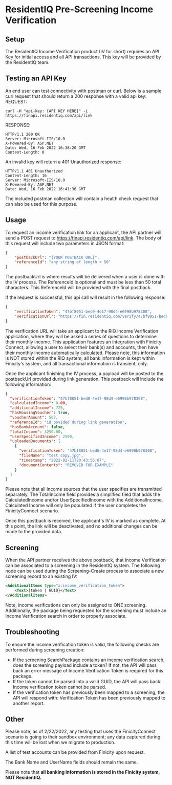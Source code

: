 # ResidentIQ Pre-Screening Income Verification

## Setup

The ResidentIQ Income Verification product (IV for short) requires an API Key for initial access and all API transactions. This key will be provided by the ResidentIQ team.

## Testing an API Key

An end user can test connectivity with postman or curl. Below is a sample curl request that should return a 200 response with a valid api key:
REQUEST:
```
curl -H "api-key: {API KEY HERE}" -i https://finapi.residentiq.com/api/link
```
RESPONSE:
```
HTTP/1.1 200 OK
Server: Microsoft-IIS/10.0
X-Powered-By: ASP.NET
Date: Wed, 16 Feb 2022 16:38:20 GMT
Content-Length: 0
```

An invalid key will return a 401 Unauthorized response:
```
HTTP/1.1 401 Unauthorized
Content-Length: 16
Server: Microsoft-IIS/10.0
X-Powered-By: ASP.NET
Date: Wed, 16 Feb 2022 16:41:36 GMT
```

The included postman collection will contain a health check request that can also be used for this purpose.

## Usage

To request an income verification link for an applicant, the API partner will send a POST request to https://finapi.residentiq.com/api/link. The body of this request will include two parameters in JSON format:
```json
{
    "postbackUrl": "{YOUR POSTBACK URL}",
    "referenceId": "any string of length < 50"
}
```

The postbackUrl is where results will be delivered when a user is done with the IV process. The ReferenceId is optional and must be less than 50 total characters. This ReferenceId will be provided with the final postback.

If the request is successful, this api call will result in the following response:
```json
{
    "verificationToken": "47bf8051-bed0-4e17-98d4-e6998b978308",
    "verificationUrl": "https://fin.residentiq.com/verify/47bf8051-bed0-4e17-98d4-e6998b978308"
}
```

The verification URL will take an applicant to the RIQ Income Verification application, where they will be asked a series of questions to determine their monthly income. This application features an integration with Finicity Connect, allowing a user to select their bank(s) and accounts, then have their monthly income automatically calculated. Please note, this information is NOT stored within the RIQ system; all bank information is kept within Finicity's system, and all transactional information is transient, only.

Once the applicant finishing the IV process, a payload will be posted to the postbackUrl provided during link generation. This postback will include the following information:
```json
{
  "verificationToken": "47bf8051-bed0-4e17-98d4-e6998b978308",
  "calculatedIncome": 0.00,
  "additionalIncome": 725,
  "hasHousingVoucher": true,
  "voucherAmount": 567,
  "referenceId": "id povided during link generation",
  "hasBankAccount": false,
  "totalIncome": 3250.00,
  "userSpecifiedIncome": 2500,
  "uploadedDocuments": [
    {
      "verificationToken": "47bf8051-bed0-4e17-98d4-e6998b978308",
      "fileName": "test copy.jpg",
      "timestamp": "2022-02-11T20:43:56.07",
      "documentContents": "REMOVED FOR EXAMPLE"
    }
  ]
}
```

Please note that all income sources that the user specifies are transmitted separately. The TotalIncome field provides a simplified field that adds the CalculatedIncome and/or UserSpecifiedIncome with the AdditionalIncome. Calculated Income will only be populated if the user completes the FinicityConnect scenario.

Once this postback is received, the applicant's IV is marked as complete. At this point, the link will be deactivated, and no additional changes can be made to the provided data.

## Screening

When the API partner receives the above postback, that Income Verification can be associated to a screening in the ResidentIQ system. The following node can be used during the Screening-Create process to associate a new screening record to an existing IV:
```xml
<AdditionalItems type="x:income_verification_token">
    <Text>{token | GUID}</Text>
</AdditionalItems>
```

Note, income verifications can only be assigned to ONE screening. Additionally, the package being requested for the screening must include an Income Verification search in order to properly associate.

## Troubleshooting

To ensure the income verification token is valid, the following checks are performed during screening creation:
* If the screening SearchPackage contains an income verification search, does the screening payload include a token? If not, the API will pass back an error message of Income Verification Token is required for this package.
* If the token cannot be parsed into a valid GUID, the API will pass back: Income verification token cannot be parsed.
* If the verification token has previously been mapped to a screening, the API will respond with: Verification Token has been previously mapped to another report.

## Other

Please note, as of 2/22/2022, any testing that uses the FinicityConnect scenario is going to their sandbox environment; any data captured during this time will be lost when we migrate to production.

A list of test accounts can be provided from Finicity upon request.

The Bank Name and UserName fields should remain the same.

Please note that **all banking information is stored in the Finicity system, NOT ResidentIQ.** 
